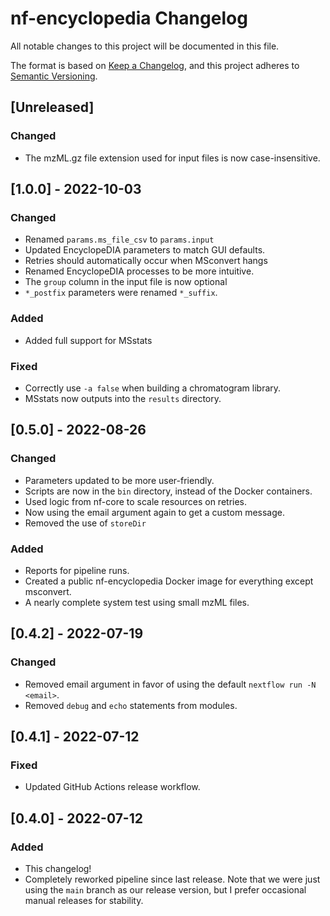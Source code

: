 # nf-encyclopedia Changelog
All notable changes to this project will be documented in this file.

The format is based on [Keep a Changelog](https://keepachangelog.com/en/1.0.0/),
and this project adheres to [Semantic Versioning](https://semver.org/spec/v2.0.0.html).

## [Unreleased]
### Changed
- The mzML.gz file extension used for input files is now case-insensitive.

## [1.0.0] - 2022-10-03
### Changed
- Renamed `params.ms_file_csv` to `params.input`
- Updated EncyclopeDIA parameters to match GUI defaults.
- Retries should automatically occur when MSconvert hangs
- Renamed EncyclopeDIA processes to be more intuitive.
- The `group` column in the input file is now optional
- `*_postfix` parameters were renamed `*_suffix`.

### Added
- Added full support for MSstats

### Fixed
- Correctly use `-a false` when building a chromatogram library. 
- MSstats now outputs into the `results` directory.

## [0.5.0] - 2022-08-26
### Changed
- Parameters updated to be more user-friendly.
- Scripts are now in the `bin` directory, instead of the Docker containers.
- Used logic from nf-core to scale resources on retries.
- Now using the email argument again to get a custom message.
- Removed the use of `storeDir`

### Added
- Reports for pipeline runs.
- Created a public nf-encyclopedia Docker image for everything except msconvert.
- A nearly complete system test using small mzML files.

## [0.4.2] - 2022-07-19
### Changed
- Removed email argument in favor of using the default `nextflow run -N <email>`.
- Removed `debug` and `echo` statements from modules.

## [0.4.1] - 2022-07-12
### Fixed
- Updated GitHub Actions release workflow.

## [0.4.0] - 2022-07-12
### Added
- This changelog!
- Completely reworked pipeline since last release. Note that we were just using the `main` branch as our release version, but I prefer occasional manual releases for stability.
